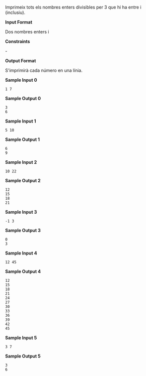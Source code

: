 Imprimeix tots els nombres enters divisibles per 3 que hi ha entre  i 
(inclusiu).

**Input Format**

Dos nombres enters  i 

**Constraints**

\-

**Output Format**

S'imprimirà cada número en una línia.

**Sample Input 0**

    1 7

**Sample Output 0**

    3
    6

**Sample Input 1**

    5 10

**Sample Output 1**

    6
    9

**Sample Input 2**

    10 22

**Sample Output 2**

    12
    15
    18
    21

**Sample Input 3**

    -1 3

**Sample Output 3**

    0
    3

**Sample Input 4**

    12 45

**Sample Output 4**

    12
    15
    18
    21
    24
    27
    30
    33
    36
    39
    42
    45

**Sample Input 5**

    3 7

**Sample Output 5**

    3
    6

